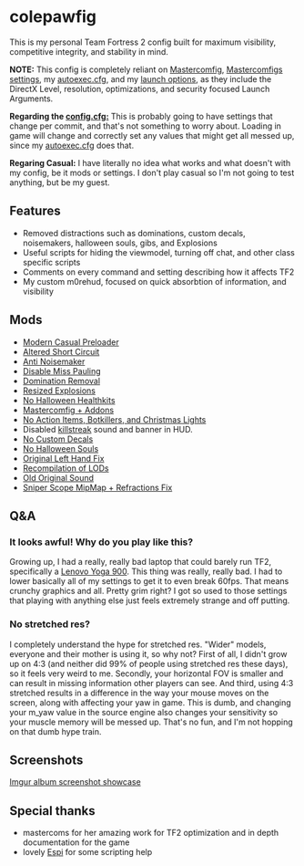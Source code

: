 # colepawfig

This is my personal Team Fortress 2 config built for maximum visibility, competitive integrity, and stability in mind.

**NOTE:** This config is completely reliant on [Mastercomfig](https://mastercomfig.com), [Mastercomfigs settings](cfg/overrides/modules.cfg), my [autoexec.cfg](cfg/overrides/autoexec.cfg), and my [launch options](cfg/overrides/autoexec.cfg#L19), as they include the DirectX Level, resolution, optimizations, and security focused Launch Arguments.

**Regarding the [config.cfg:](cfg/config.cfg)** This is probably going to have settings that change per commit, and that's not something to worry about. Loading in game will change and correctly set any values that might get all messed up, since my [autoexec.cfg](cfg/overrides/autoexec.cfg) does that.

**Regaring Casual:** I have literally no idea what works and what doesn't with my config, be it mods or settings. I don't play casual so I'm not going to test anything, but be my guest.

## Features
* Removed distractions such as dominations, custom decals, noisemakers, halloween souls, gibs, and Explosions
* Useful scripts for hiding the viewmodel, turning off chat, and other class specific scripts
* Comments on every command and setting describing how it affects TF2
* My custom m0rehud, focused on quick absorbtion of information, and visibility

 ## Mods

* [Modern Casual Preloader](https://gamebanana.com/wips/79779)
* [Altered Short Circuit](https://gamebanana.com/mods/11900)
* [Anti Noisemaker](https://cobyyolo.vip/mods/files/Anti-Noisemaker.vpk)
* [Disable Miss Pauling](https://gamebanana.com/mods/325900)
* [Domination Removal](https://gamebanana.com/mods/36617)
* [Resized Explosions](https://drive.google.com/file/d/0B_loCHMSRedyYXB5b0t0U3c2SE0)
* [No Halloween Healthkits](https://gamebanana.com/mods/401775)
* [Mastercomfig + Addons](https://mastercomfig.com)
* [No Action Items, Botkillers, and Christmas Lights](https://pevhs.ch/tf2/vpk/nhbgum/)
* Disabled [killstreak](custom/customsounds/sounds/misc/killstreak.wav) sound and banner in HUD.
* [No Custom Decals](https://gamebanana.com/mods/295666)
* [No Halloween Souls](https://drive.google.com/file/d/1Yss7TO_o3zr0b3Xmg45OHBa78WUZNA_f)
* [Original Left Hand Fix](https://drive.google.com/file/d/1LK6E2exUce3kGID2wESCvb18_Zpt-d2Q)
* [Recompilation of LODs](https://gamebanana.com/mods/482999)
* [Old Original Sound](https://gamebanana.com/sounds/65522)
* [Sniper Scope MipMap + Refractions Fix](https://gamebanana.com/mods/388222)

## Q&A

### It looks awful! Why do you play like this?
Growing up, I had a really, really bad laptop that could barely run TF2, specifically a [Lenovo Yoga 900](https://www.techradar.com/reviews/pc-mac/laptops-portable-pcs/laptops-and-netbooks/lenovo-yoga-900-1307062/review/2). This thing was really, really bad. I had to lower basically all of my settings to get it to even break 60fps. That means crunchy graphics and all. Pretty grim right? I got so used to those settings that playing with anything else just feels extremely strange and off putting.

### No stretched res?
I completely understand the hype for stretched res. "Wider" models, everyone and their mother is using it, so why not? First of all, I didn't grow up on 4:3 (and neither did 99% of people using stretched res these days), so it feels very weird to me. Secondly, your horizontal FOV is smaller and can result in missing information other players can see. And third, using 4:3 stretched results in a difference in the way your mouse moves on the screen, along with affecting your yaw in game. This is dumb, and changing your m_yaw value in the source engine also changes your sensitivity so your muscle memory will be messed up. That's no fun, and I'm not hopping on that dumb hype train.

## Screenshots
[Imgur album screenshot showcase](https://imgur.com/a/eusuVwt)

## Special thanks
* mastercoms for her amazing work for TF2 optimization and in depth documentation for the game
* lovely [Espi](https://github.com/espimarisa) for some scripting help
